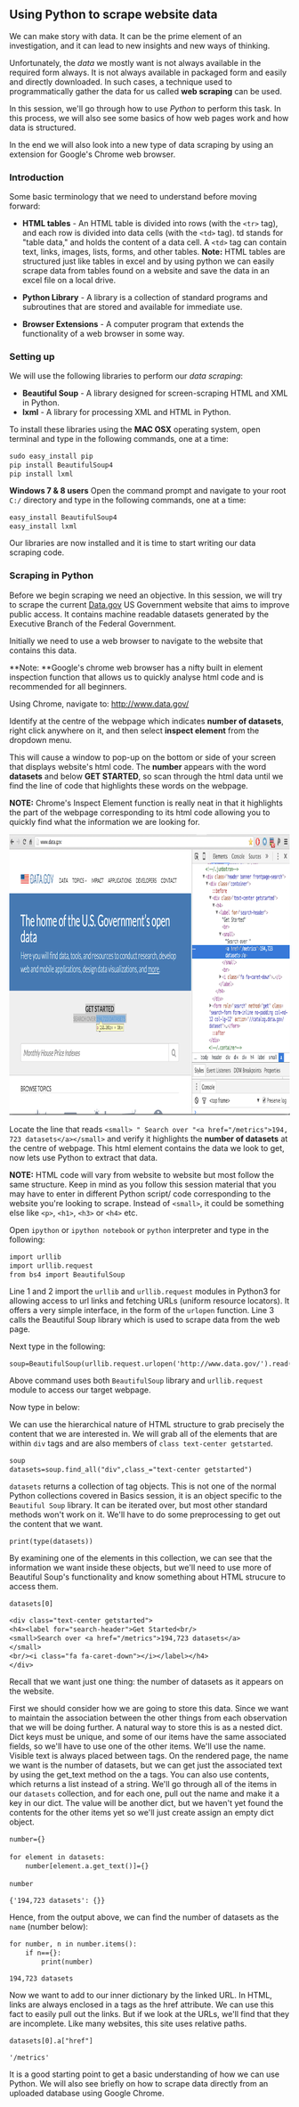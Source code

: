 ## Using Python to scrape website data

We can make story with data. It can be the prime element of an investigation, and it can lead to new insights and new ways of thinking. 

Unfortunately, the *data* we mostly want is not always available in the required form always. It is not always available in packaged form and 
easily and directly downloaded. In such cases, a technique used to programmatically gather the data for us called **web scraping** can be used.

In this session, we'll go through how to use *Python* to perform this task. In this process, we will also see some basics of how web pages work 
and how data is structured. 

In the end we will also look into a new type of data scraping by using an extension for Google's Chrome web browser.

### Introduction

Some basic terminology that we need to understand before moving forward: 

* **HTML tables** - An HTML table is divided into rows (with the `<tr>` tag), and each row is divided into data cells (with the `<td>` tag). td stands for "table data," and holds the content of a data cell. A `<td>` tag can contain text, links, images, lists, forms, and other tables. 
  **Note:** HTML tables are structured just like tables in excel and by using python we can easily scrape data from tables found on a website and save the data in an excel file on a local drive. 

* **Python Library** - A library is a collection of standard programs and subroutines that are stored and available for immediate use.

* **Browser Extensions** - A computer program that extends the functionality of a web browser in some way.

### Setting up

We will use the following libraries to perform our *data scraping*:

* **Beautiful Soup** - A library designed for screen-scraping HTML and XML in Python.
* **lxml** - A library for processing XML and HTML in Python. 

To install these libraries using the **MAC OSX** operating system, open terminal and type in the following commands, one at a time:

~~~{.python}
sudo easy_install pip 
pip install BeautifulSoup4
pip install lxml
~~~

**Windows 7 & 8 users** Open the command prompt and navigate to your root `C:/` directory and type in the following commands, one at a time: 

~~~{.python}
easy_install BeautifulSoup4
easy_install lxml 
~~~

Our libraries are now installed and it is time to start writing our data scraping code.

### Scraping in Python

Before we begin scraping we need an objective. In this session, we will try to scrape the current [Data.gov](http://www.data.gov/) US Government website that aims to improve public access. It contains 
machine readable datasets generated by the Executive Branch of the Federal Government.

Initially we need to use a web browser to navigate to the website that contains this data.

**Note: **Google's chrome web browser has a nifty built in element inspection function that allows us to quickly analyse html code and 
is recommended for all beginners. 

Using Chrome, navigate to: http://www.data.gov/

Identify at the centre of the webpage which indicates **number of datasets**, right click anywhere on it, and then select **inspect element** from the dropdown menu.

This will cause a window to pop-up on the bottom or side of your screen that displays website's html code. The **number** appears with the word **datasets** and below **GET STARTED**, so scan through the html data until 
we find the line of code that highlights these words on the webpage. 

**NOTE:** Chrome's Inspect Element function is really neat in that it highlights the part of the webpage corresponding to its html code 
allowing you to quickly find what the information we are looking for.

![Figure 1: Snapshot of http://www.data.gov in Chrome Inspect Element window opened](../Inspect_Element1.png)

Locate the line that reads `<small> " Search over "<a href="/metrics">194, 723 datasets</a></small>` and verify it highlights the **number of datasets** at the centre of webpage. This html element contains the 
data we look to get, now lets use Python to extract that data.

**NOTE:** HTML code will vary from website to website but most follow the same structure. Keep in mind as you follow this session material that you may have to enter in different Python script/ code corresponding to the website you're looking to scrape. 
Instead of `<small>`, it could be something else like `<p>`, `<h1>`, `<h3>` or `<h4>` etc.

Open `ipython` or `ipython notebook` or `python` interpreter and type in the following:

~~~{.python}
import urllib
import urllib.request
from bs4 import BeautifulSoup
~~~

Line 1 and 2 import the `urllib` and `urllib.request` modules in Python3 for allowing access to url links and fetching URLs (uniform resource locators). It offers a very simple interface, in the form of the `urlopen` function. 
Line 3 calls the Beautiful Soup library which is used to scrape data from the web page. 

Next type in the following:

~~~{.python}
soup=BeautifulSoup(urllib.request.urlopen('http://www.data.gov/').read())
~~~

Above command uses both `BeautifulSoup` library and `urllib.request` module to access our target webpage.

Now type in below:

We can use the hierarchical nature of HTML structure to grab precisely the content that we are interested in. We will grab all of the elements that are within `div` tags and are also members of `class text-center getstarted`.

~~~{.python}
soup
datasets=soup.find_all("div",class_="text-center getstarted")
~~~

`datasets` returns a collection of tag objects. This is not one of the normal Python collections covered in Basics session, it is an object specific to the `Beautiful Soup` library. 
It can be iterated over, but most other standard methods won't work on it. We'll have to do some preprocessing to get out the content that we want.

~~~{.python}
print(type(datasets))
~~~

By examining one of the elements in this collection, we can see that the information we want inside these objects, but we'll need to use more of Beautiful Soup's functionality and know something about HTML strucure to access them.

~~~{.python}
datasets[0]
~~~

~~~{.output}
<div class="text-center getstarted">
<h4><label for="search-header">Get Started<br/>
<small>Search over <a href="/metrics">194,723 datasets</a>
</small>
<br/><i class="fa fa-caret-down"></i></label></h4>
</div>
~~~

Recall that we want just one thing: the number of datasets as it appears on the website.

First we should consider how we are going to store this data. Since we want to maintain the association between the other things from each observation that we will be doing further. A natural way to store this is as a nested dict. Dict keys must be unique, and some of our items have the same associated fields, so we'll have to use one of the other items. We'll use the name.
Visible text is always placed between tags. On the rendered page, the name we want is the number of datasets, but we can get just the associated text by using the get_text method on the a tags. You can also use contents, which returns a list instead of a string.
We'll go through all of the items in our `datasets` collection, and for each one, pull out the name and make it a key in our dict. The value will be another dict, but we haven't yet found the contents for the other items yet so we'll just create assign an empty dict object.

~~~{.python}
number={}

for element in datasets:
    number[element.a.get_text()]={}     

number
~~~

~~~{.output}
{'194,723 datasets': {}}
~~~

Hence, from the output above, we can find the number of datasets as the `name` (number below):

~~~{.python}
for number, n in number.items():
    if n=={}:
        print(number)
~~~

~~~{.output}
194,723 datasets
~~~

Now we want to add to our inner dictionary by the linked URL.
In HTML, links are always enclosed in a tags as the href attribute. We can use this fact to easily pull out the links. But if we look at the URLs, we'll find that they are incomplete. Like many websites, this site uses relative paths.

~~~{.python}
datasets[0].a["href"]
~~~

~~~{.output}
'/metrics'
~~~

It is a good starting point to get a basic understanding of how we can use Python. We will also see briefly on how to scrape data directly 
from an uploaded database using Google Chrome.
